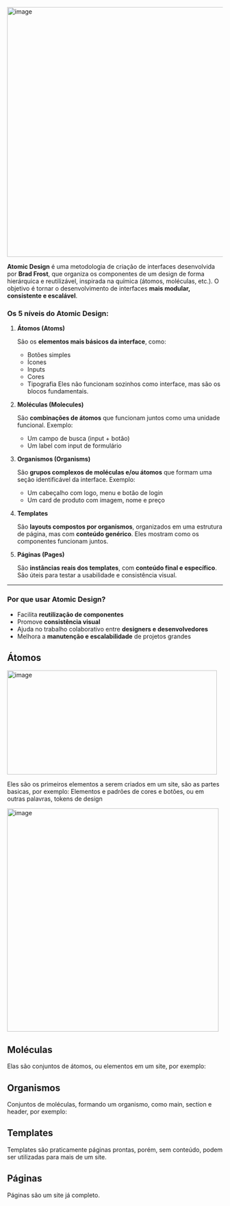 <img width="1040" height="583" alt="image" src="https://github.com/user-attachments/assets/9708371e-554e-459e-95b4-37a7f26df52a" />

**Atomic Design** é uma metodologia de criação de interfaces desenvolvida por **Brad Frost**, que organiza os componentes de um design de forma hierárquica e reutilizável, inspirada na química (átomos, moléculas, etc.). O objetivo é tornar o desenvolvimento de interfaces **mais modular, consistente e escalável**.

### Os 5 níveis do Atomic Design:

1. **Átomos (Atoms)**
    
    São os **elementos mais básicos da interface**, como:
    
    - Botões simples
    - Ícones
    - Inputs
    - Cores
    - Tipografia
    Eles não funcionam sozinhos como interface, mas são os blocos fundamentais.
2. **Moléculas (Molecules)**
    
    São **combinações de átomos** que funcionam juntos como uma unidade funcional. Exemplo:
    
    - Um campo de busca (input + botão)
    - Um label com input de formulário
3. **Organismos (Organisms)**
    
    São **grupos complexos de moléculas e/ou átomos** que formam uma seção identificável da interface. Exemplo:
    
    - Um cabeçalho com logo, menu e botão de login
    - Um card de produto com imagem, nome e preço
4. **Templates**
    
    São **layouts compostos por organismos**, organizados em uma estrutura de página, mas com **conteúdo genérico**. Eles mostram como os componentes funcionam juntos.
    
5. **Páginas (Pages)**
    
    São **instâncias reais dos templates**, com **conteúdo final e específico**. São úteis para testar a usabilidade e consistência visual.
    

---

### Por que usar Atomic Design?

- Facilita **reutilização de componentes**
- Promove **consistência visual**
- Ajuda no trabalho colaborativo entre **designers e desenvolvedores**
- Melhora a **manutenção e escalabilidade** de projetos grandes


## Átomos

<img width="490" height="243" alt="image" src="https://github.com/user-attachments/assets/fc46734b-9bdd-4328-a89c-5ad33d7b3953" />

Eles são os primeiros elementos a serem criados em um site, são as partes basicas,  por exemplo:
Elementos e padrões de cores e botões, ou em outras palavras, tokens de design

<img width="494" height="521" alt="image" src="https://github.com/user-attachments/assets/c5504408-152e-4bc6-9480-aee3f4ff4b6e" />


## Moléculas

Elas são conjuntos de átomos, ou elementos em um site, por exemplo: 

## Organismos

Conjuntos de moléculas, formando um organismo, como main, section e header, por exemplo:

## Templates

Templates são praticamente páginas prontas, porém, sem conteúdo, podem ser utilizadas para mais de um site.

## Páginas

Páginas são um site já completo.
